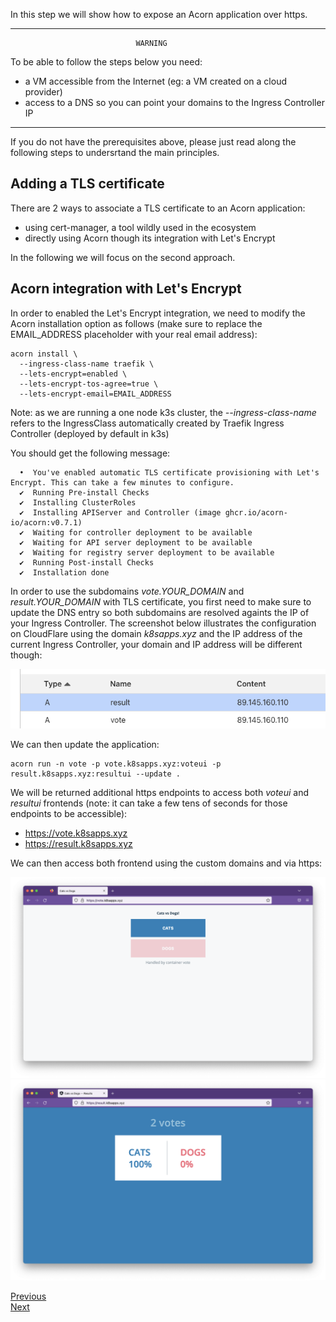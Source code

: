 In this step we will show how to expose an Acorn application over https.

----------------------------------------------------------------------------
                                WARNING
To be able to follow the steps below you need:
- a VM accessible from the Internet (eg: a VM created on a cloud provider)
- access to a DNS so you can point your domains to the Ingress Controller IP
----------------------------------------------------------------------------

If you do not have the prerequisites above, please just read along the following steps to undersrtand the main principles.

## Adding a TLS certificate

There are 2 ways to associate a TLS certificate to an Acorn application:
- using cert-manager, a tool wildly used in the ecosystem
- directly using Acorn though its integration with Let's Encrypt

In the following we will focus on the second approach.

## Acorn integration with Let's Encrypt

In order to enabled the Let's Encrypt integration, we need to modify the Acorn installation option as follows (make sure to replace the EMAIL_ADDRESS placeholder with your real email address):

```
acorn install \
  --ingress-class-name traefik \
  --lets-encrypt=enabled \
  --lets-encrypt-tos-agree=true \
  --lets-encrypt-email=EMAIL_ADDRESS
```

Note: as we are running a one node k3s cluster, the *--ingress-class-name* refers to the IngressClass automatically created by Traefik Ingress Controller (deployed by default in k3s)

You should get the following message:

```
  •  You've enabled automatic TLS certificate provisioning with Let's Encrypt. This can take a few minutes to configure.
  ✔  Running Pre-install Checks                                                                                
  ✔  Installing ClusterRoles                                                                                   
  ✔  Installing APIServer and Controller (image ghcr.io/acorn-io/acorn:v0.7.1)                                 
  ✔  Waiting for controller deployment to be available                                                         
  ✔  Waiting for API server deployment to be available                                                         
  ✔  Waiting for registry server deployment to be available                                                    
  ✔  Running Post-install Checks                                                                               
  ✔  Installation done
```

In order to use the subdomains *vote.YOUR_DOMAIN* and *result.YOUR_DOMAIN* with TLS certificate, you first need to make sure to update the DNS entry so both subdomains are resolved againts the IP of your Ingress Controller. The screenshot below illustrates the configuration on CloudFlare using the domain *k8sapps.xyz* and the IP address of the current Ingress Controller, your domain and IP address will be different though:

![Cloudflare](./images/tls/cloudflare.png)

We can then update the application:

```
acorn run -n vote -p vote.k8sapps.xyz:voteui -p result.k8sapps.xyz:resultui --update .
```

We will be returned additional https endpoints to access both *voteui* and *resultui* frontends (note: it can take a few tens of seconds for those endpoints to be accessible):

- https://vote.k8sapps.xyz
- https://result.k8sapps.xyz 

We can then access both frontend using the custom domains and via https:

![Vote UI](./images/tls/vote.png)
![Result UI](./images/tls/result.png)


[Previous](./domain.md)  
[Next](./congrats.md)